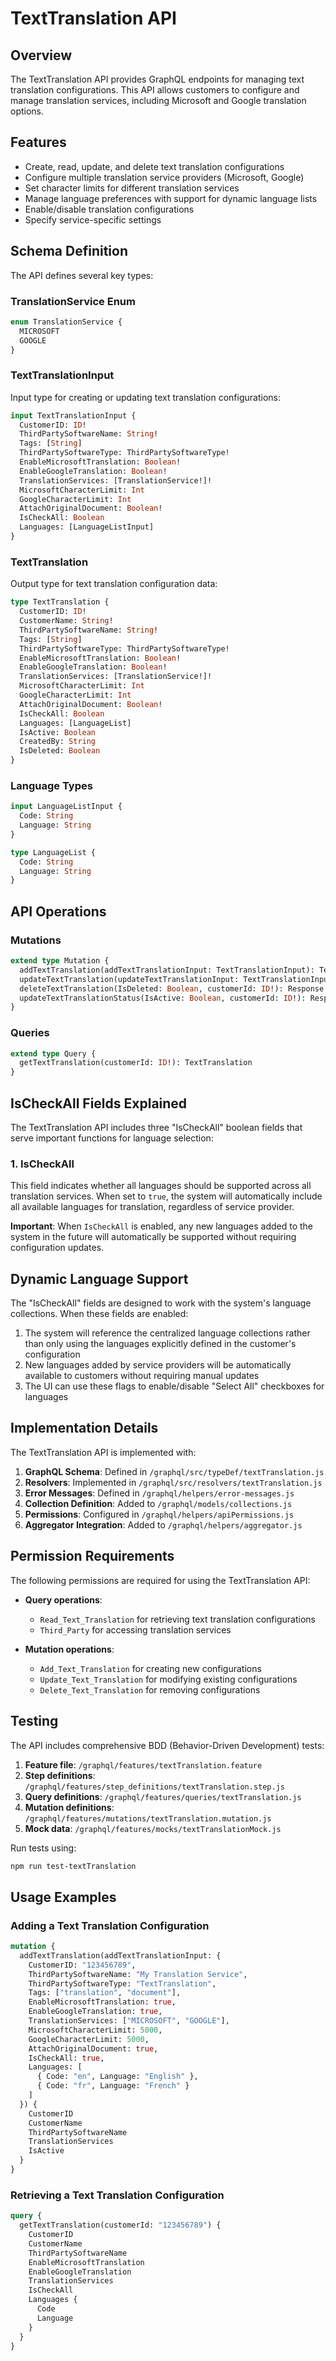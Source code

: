 # TextTranslation API

## Overview

The TextTranslation API provides GraphQL endpoints for managing text translation configurations. This API allows customers to configure and manage translation services, including Microsoft and Google translation options.

## Features

- Create, read, update, and delete text translation configurations
- Configure multiple translation service providers (Microsoft, Google)
- Set character limits for different translation services
- Manage language preferences with support for dynamic language lists
- Enable/disable translation configurations
- Specify service-specific settings

## Schema Definition

The API defines several key types:

### TranslationService Enum
```graphql
enum TranslationService {
  MICROSOFT
  GOOGLE
}
```

### TextTranslationInput
Input type for creating or updating text translation configurations:
```graphql
input TextTranslationInput {
  CustomerID: ID!
  ThirdPartySoftwareName: String!
  Tags: [String]
  ThirdPartySoftwareType: ThirdPartySoftwareType!
  EnableMicrosoftTranslation: Boolean!
  EnableGoogleTranslation: Boolean!
  TranslationServices: [TranslationService!]!
  MicrosoftCharacterLimit: Int
  GoogleCharacterLimit: Int
  AttachOriginalDocument: Boolean!
  IsCheckAll: Boolean
  Languages: [LanguageListInput]
}
```

### TextTranslation
Output type for text translation configuration data:
```graphql
type TextTranslation {
  CustomerID: ID!
  CustomerName: String!
  ThirdPartySoftwareName: String!
  Tags: [String]
  ThirdPartySoftwareType: ThirdPartySoftwareType!
  EnableMicrosoftTranslation: Boolean!
  EnableGoogleTranslation: Boolean!
  TranslationServices: [TranslationService!]!
  MicrosoftCharacterLimit: Int
  GoogleCharacterLimit: Int
  AttachOriginalDocument: Boolean!
  IsCheckAll: Boolean
  Languages: [LanguageList]
  IsActive: Boolean
  CreatedBy: String
  IsDeleted: Boolean
}
```

### Language Types
```graphql
input LanguageListInput {
  Code: String
  Language: String
}

type LanguageList {
  Code: String
  Language: String
}
```

## API Operations

### Mutations

```graphql
extend type Mutation {
  addTextTranslation(addTextTranslationInput: TextTranslationInput): TextTranslation
  updateTextTranslation(updateTextTranslationInput: TextTranslationInput, customerId: ID!): Response
  deleteTextTranslation(IsDeleted: Boolean, customerId: ID!): Response
  updateTextTranslationStatus(IsActive: Boolean, customerId: ID!): Response
}
```

### Queries

```graphql
extend type Query {
  getTextTranslation(customerId: ID!): TextTranslation
}
```

## IsCheckAll Fields Explained

The TextTranslation API includes three "IsCheckAll" boolean fields that serve important functions for language selection:

### 1. IsCheckAll
This field indicates whether all languages should be supported across all translation services. When set to `true`, the system will automatically include all available languages for translation, regardless of service provider.

**Important**: When `IsCheckAll` is enabled, any new languages added to the system in the future will automatically be supported without requiring configuration updates.

## Dynamic Language Support

The "IsCheckAll" fields are designed to work with the system's language collections. When these fields are enabled:

1. The system will reference the centralized language collections rather than only using the languages explicitly defined in the customer's configuration
2. New languages added by service providers will be automatically available to customers without requiring manual updates
3. The UI can use these flags to enable/disable "Select All" checkboxes for languages

## Implementation Details

The TextTranslation API is implemented with:

1. **GraphQL Schema**: Defined in `/graphql/src/typeDef/textTranslation.js`
2. **Resolvers**: Implemented in `/graphql/src/resolvers/textTranslation.js`
3. **Error Messages**: Defined in `/graphql/helpers/error-messages.js`
4. **Collection Definition**: Added to `/graphql/models/collections.js`
5. **Permissions**: Configured in `/graphql/helpers/apiPermissions.js`
6. **Aggregator Integration**: Added to `/graphql/helpers/aggregator.js`

## Permission Requirements

The following permissions are required for using the TextTranslation API:

- **Query operations**: 
  - `Read_Text_Translation` for retrieving text translation configurations
  - `Third_Party` for accessing translation services

- **Mutation operations**:
  - `Add_Text_Translation` for creating new configurations
  - `Update_Text_Translation` for modifying existing configurations
  - `Delete_Text_Translation` for removing configurations

## Testing

The API includes comprehensive BDD (Behavior-Driven Development) tests:

1. **Feature file**: `/graphql/features/textTranslation.feature`
2. **Step definitions**: `/graphql/features/step_definitions/textTranslation.step.js`
3. **Query definitions**: `/graphql/features/queries/textTranslation.js`
4. **Mutation definitions**: `/graphql/features/mutations/textTranslation.mutation.js`
5. **Mock data**: `/graphql/features/mocks/textTranslationMock.js`

Run tests using:
```bash
npm run test-textTranslation
```

## Usage Examples

### Adding a Text Translation Configuration

```graphql
mutation {
  addTextTranslation(addTextTranslationInput: {
    CustomerID: "123456789",
    ThirdPartySoftwareName: "My Translation Service",
    ThirdPartySoftwareType: "TextTranslation",
    Tags: ["translation", "document"],
    EnableMicrosoftTranslation: true,
    EnableGoogleTranslation: true,
    TranslationServices: ["MICROSOFT", "GOOGLE"],
    MicrosoftCharacterLimit: 5000,
    GoogleCharacterLimit: 5000,
    AttachOriginalDocument: true,
    IsCheckAll: true,
    Languages: [
      { Code: "en", Language: "English" },
      { Code: "fr", Language: "French" }
    ]
  }) {
    CustomerID
    CustomerName
    ThirdPartySoftwareName
    TranslationServices
    IsActive
  }
}
```

### Retrieving a Text Translation Configuration

```graphql
query {
  getTextTranslation(customerId: "123456789") {
    CustomerID
    CustomerName
    ThirdPartySoftwareName
    EnableMicrosoftTranslation
    EnableGoogleTranslation
    TranslationServices
    IsCheckAll
    Languages {
      Code
      Language
    }
  }
}
```
